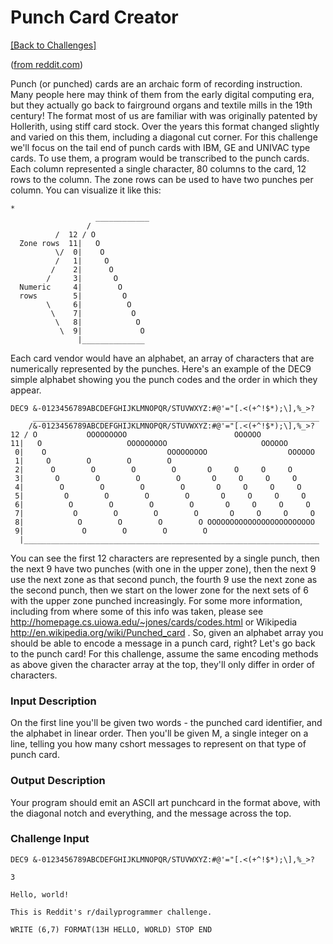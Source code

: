 # Punch Card Creator

[[Back to Challenges]](https://github.com/stevewitman/challenges "Return to 'Challenges'")

([from reddit.com](https://www.reddit.com/r/dailyprogrammer/comments/53sw7z/20160921_challenge_284_intermediate_punch_card/))

Punch (or punched) cards are an archaic form of recording instruction. Many people here may think of them from the early digital computing era, but they actually go back to fairground organs and textile mills in the 19th century! The format most of us are familiar with was originally patented by Hollerith, using stiff card stock. Over the years this format changed slightly and varied on this them, including a diagonal cut corner. For this challenge we'll focus on the tail end of punch cards with IBM, GE and UNIVAC type cards.
To use them, a program would be transcribed to the punch cards. Each column represented a single character, 80 columns to the card, 12 rows to the column. The zone rows can be used to have two punches per column. You can visualize it like this:

```
*
                   ____________
                 /
          /  12 / O
  Zone rows  11|   O
          \/  0|    O
          /   1|     O
         /    2|      O
        /     3|       O
  Numeric     4|        O
  rows        5|         O
        \     6|          O
         \    7|           O
          \   8|            O
           \  9|             O
               |______________

```

Each card vendor would have an alphabet, an array of characters that are numerically represented by the punches. Here's an example of the DEC9 simple alphabet showing you the punch codes and the order in which they appear.

```
DEC9 &-0123456789ABCDEFGHIJKLMNOPQR/STUVWXYZ:#@'="[.<(+^!$*);\],%_>?
     ________________________________________________________________
    /&-0123456789ABCDEFGHIJKLMNOPQR/STUVWXYZ:#@'="[.<(+^!$*);\],%_>?
12 / O           OOOOOOOOO                        OOOOOO
11|   O                   OOOOOOOOO                     OOOOOO
 0|    O                           OOOOOOOOO                  OOOOOO
 1|     O        O        O        O
 2|      O        O        O        O       O     O     O     O
 3|       O        O        O        O       O     O     O     O
 4|        O        O        O        O       O     O     O     O
 5|         O        O        O        O       O     O     O     O
 6|          O        O        O        O       O     O     O     O
 7|           O        O        O        O       O     O     O     O
 8|            O        O        O        O OOOOOOOOOOOOOOOOOOOOOOOO
 9|             O        O        O        O
  |__________________________________________________________________

```

You can see the first 12 characters are represented by a single punch, then the next 9 have two punches (with one in the upper zone), then the next 9 use the next zone as that second punch, the fourth 9 use the next zone as the second punch, then we start on the lower zone for the next sets of 6 with the upper zone punched increasingly.
For some more information, including from where some of this info was taken, please see http://homepage.cs.uiowa.edu/~jones/cards/codes.html or Wikipedia http://en.wikipedia.org/wiki/Punched_card .
So, given an alphabet array you should be able to encode a message in a punch card, right? Let's go back to the punch card! For this challenge, assume the same encoding methods as above given the character array at the top, they'll only differ in order of characters.

### Input Description

On the first line you'll be given two words - the punched card identifier, and the alphabet in linear order. Then you'll be given M, a single integer on a line, telling you how many cshort messages to represent on that type of punch card.

### Output Description

Your program should emit an ASCII art punchcard in the format above, with the diagonal notch and everything, and the message across the top.

### Challenge Input
```
DEC9 &-0123456789ABCDEFGHIJKLMNOPQR/STUVWXYZ:#@'="[.<(+^!$*);\],%_>?

3

Hello, world!

This is Reddit's r/dailyprogrammer challenge.

WRITE (6,7) FORMAT(13H HELLO, WORLD) STOP END
```
